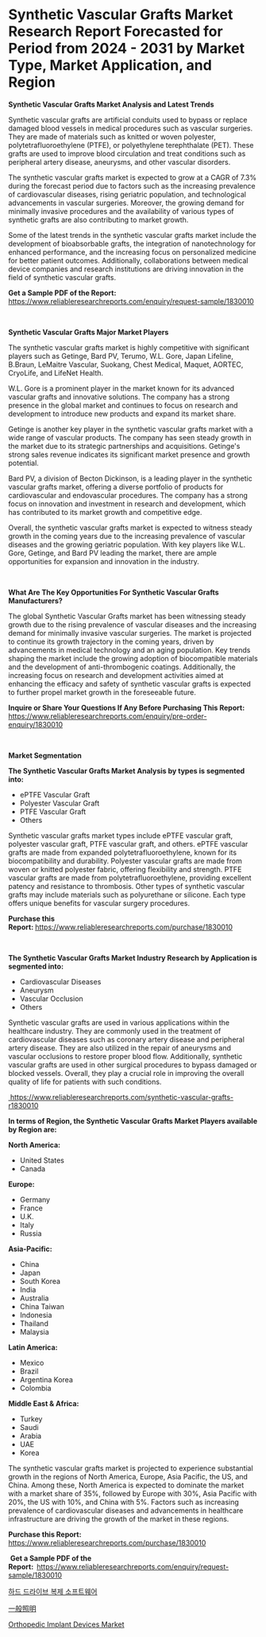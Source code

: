 <p><h1>Synthetic Vascular Grafts Market Research Report Forecasted for Period from 2024 -  2031 by Market Type, Market Application, and Region</h1></p><p><strong>Synthetic Vascular Grafts Market Analysis and Latest Trends</strong></p>
<p><p>Synthetic vascular grafts are artificial conduits used to bypass or replace damaged blood vessels in medical procedures such as vascular surgeries. They are made of materials such as knitted or woven polyester, polytetrafluoroethylene (PTFE), or polyethylene terephthalate (PET). These grafts are used to improve blood circulation and treat conditions such as peripheral artery disease, aneurysms, and other vascular disorders.</p><p>The synthetic vascular grafts market is expected to grow at a CAGR of 7.3% during the forecast period due to factors such as the increasing prevalence of cardiovascular diseases, rising geriatric population, and technological advancements in vascular surgeries. Moreover, the growing demand for minimally invasive procedures and the availability of various types of synthetic grafts are also contributing to market growth.</p><p>Some of the latest trends in the synthetic vascular grafts market include the development of bioabsorbable grafts, the integration of nanotechnology for enhanced performance, and the increasing focus on personalized medicine for better patient outcomes. Additionally, collaborations between medical device companies and research institutions are driving innovation in the field of synthetic vascular grafts.</p></p>
<p><strong>Get a Sample PDF of the Report:&nbsp;</strong> <a href="https://www.reliableresearchreports.com/enquiry/request-sample/1830010">https://www.reliableresearchreports.com/enquiry/request-sample/1830010</a></p>
<p>&nbsp;</p>
<p><strong>Synthetic Vascular Grafts Major Market Players</strong></p>
<p><p>The synthetic vascular grafts market is highly competitive with significant players such as Getinge, Bard PV, Terumo, W.L. Gore, Japan Lifeline, B.Braun, LeMaitre Vascular, Suokang, Chest Medical, Maquet, AORTEC, CryoLife, and LifeNet Health. </p><p>W.L. Gore is a prominent player in the market known for its advanced vascular grafts and innovative solutions. The company has a strong presence in the global market and continues to focus on research and development to introduce new products and expand its market share.</p><p>Getinge is another key player in the synthetic vascular grafts market with a wide range of vascular products. The company has seen steady growth in the market due to its strategic partnerships and acquisitions. Getinge's strong sales revenue indicates its significant market presence and growth potential.</p><p>Bard PV, a division of Becton Dickinson, is a leading player in the synthetic vascular grafts market, offering a diverse portfolio of products for cardiovascular and endovascular procedures. The company has a strong focus on innovation and investment in research and development, which has contributed to its market growth and competitive edge.</p><p>Overall, the synthetic vascular grafts market is expected to witness steady growth in the coming years due to the increasing prevalence of vascular diseases and the growing geriatric population. With key players like W.L. Gore, Getinge, and Bard PV leading the market, there are ample opportunities for expansion and innovation in the industry.</p></p>
<p>&nbsp;</p>
<p><strong>What Are The Key Opportunities For Synthetic Vascular Grafts Manufacturers?</strong></p>
<p><p>The global Synthetic Vascular Grafts market has been witnessing steady growth due to the rising prevalence of vascular diseases and the increasing demand for minimally invasive vascular surgeries. The market is projected to continue its growth trajectory in the coming years, driven by advancements in medical technology and an aging population. Key trends shaping the market include the growing adoption of biocompatible materials and the development of anti-thrombogenic coatings. Additionally, the increasing focus on research and development activities aimed at enhancing the efficacy and safety of synthetic vascular grafts is expected to further propel market growth in the foreseeable future.</p></p>
<p><strong>Inquire or Share Your Questions If Any Before Purchasing This Report:</strong> <a href="https://www.reliableresearchreports.com/enquiry/pre-order-enquiry/1830010">https://www.reliableresearchreports.com/enquiry/pre-order-enquiry/1830010</a></p>
<p>&nbsp;</p>
<p><strong>Market Segmentation</strong></p>
<p><strong>The Synthetic Vascular Grafts Market Analysis by types is segmented into:</strong></p>
<p><ul><li>ePTFE Vascular Graft</li><li>Polyester Vascular Graft</li><li>PTFE Vascular Graft</li><li>Others</li></ul></p>
<p><p>Synthetic vascular grafts market types include ePTFE vascular graft, polyester vascular graft, PTFE vascular graft, and others. ePTFE vascular grafts are made from expanded polytetrafluoroethylene, known for its biocompatibility and durability. Polyester vascular grafts are made from woven or knitted polyester fabric, offering flexibility and strength. PTFE vascular grafts are made from polytetrafluoroethylene, providing excellent patency and resistance to thrombosis. Other types of synthetic vascular grafts may include materials such as polyurethane or silicone. Each type offers unique benefits for vascular surgery procedures.</p></p>
<p><strong>Purchase this Report:&nbsp;</strong><a href="https://www.reliableresearchreports.com/purchase/1830010">https://www.reliableresearchreports.com/purchase/1830010</a></p>
<p>&nbsp;</p>
<p><strong>The Synthetic Vascular Grafts Market Industry Research by Application is segmented into:</strong></p>
<p><ul><li>Cardiovascular Diseases</li><li>Aneurysm</li><li>Vascular Occlusion</li><li>Others</li></ul></p>
<p><p>Synthetic vascular grafts are used in various applications within the healthcare industry. They are commonly used in the treatment of cardiovascular diseases such as coronary artery disease and peripheral artery disease. They are also utilized in the repair of aneurysms and vascular occlusions to restore proper blood flow. Additionally, synthetic vascular grafts are used in other surgical procedures to bypass damaged or blocked vessels. Overall, they play a crucial role in improving the overall quality of life for patients with such conditions.</p></p>
<p><a href="https://www.reliableresearchreports.com/synthetic-vascular-grafts-r1830010">&nbsp;https://www.reliableresearchreports.com/synthetic-vascular-grafts-r1830010</a></p>
<p><strong>In terms of Region, the Synthetic Vascular Grafts Market Players available by Region are:</strong></p>
<p>
    <p> <strong> North America: </strong>
        <ul>
            <li>United States</li>
            <li>Canada</li>
        </ul>
        </p> 
    <p> <strong> Europe: </strong>
        <ul>
            <li>Germany</li>
            <li>France</li>
            <li>U.K.</li>
            <li>Italy</li>
            <li>Russia</li>
        </ul>
        </p> 
    <p> <strong> Asia-Pacific: </strong>
        <ul>
            <li>China</li>
            <li>Japan</li>
            <li>South Korea</li>
            <li>India</li>
            <li>Australia</li>
            <li>China Taiwan</li>
            <li>Indonesia</li>
            <li>Thailand</li>
            <li>Malaysia</li>
        </ul>
        </p> 
    <p> <strong> Latin America: </strong>
        <ul>
            <li>Mexico</li>
            <li>Brazil</li>
            <li>Argentina Korea</li>
            <li>Colombia</li>
        </ul>
        </p> 
    <p> <strong> Middle East & Africa: </strong>
        <ul>
            <li>Turkey</li>
            <li>Saudi</li>
            <li>Arabia</li>
            <li>UAE</li>
            <li>Korea</li>
        </ul>
    </p>
    </p>
<p><p>The synthetic vascular grafts market is projected to experience substantial growth in the regions of North America, Europe, Asia Pacific, the US, and China. Among these, North America is expected to dominate the market with a market share of 35%, followed by Europe with 30%, Asia Pacific with 20%, the US with 10%, and China with 5%. Factors such as increasing prevalence of cardiovascular diseases and advancements in healthcare infrastructure are driving the growth of the market in these regions.</p></p>
<p><strong>Purchase this Report: </strong><a href="https://www.reliableresearchreports.com/purchase/1830010">https://www.reliableresearchreports.com/purchase/1830010</a></p>
<p>&nbsp;<strong>Get a Sample PDF of the Report:&nbsp;&nbsp;</strong><a href="https://www.reliableresearchreports.com/enquiry/request-sample/1830010">https://www.reliableresearchreports.com/enquiry/request-sample/1830010</a></p>
<p><strong></strong></p>
<p><p><a href="https://github.com/vss5505pa7z1p/Market-Research-Report-List-2/blob/main/497217246199.md">하드 드라이브 복제 소프트웨어</a></p><p><a href="https://github.com/pepo3k/Market-Research-Report-List-1/blob/main/728251451386.md">一般照明</a></p><p><a href="https://github.com/sofayahoo2023/Market-Research-Report-List-4/blob/main/orthopedic-implant-devices-market.md">Orthopedic Implant Devices Market</a></p></p>
